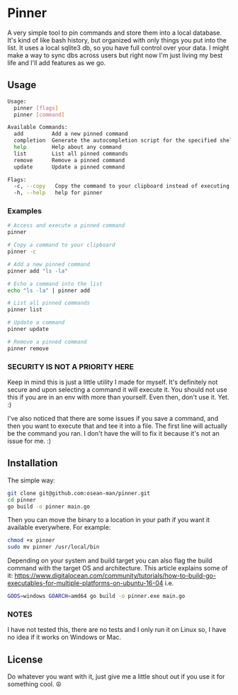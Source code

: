 # Pinner

A very simple tool to pin commands and store them into a local database. It's kind of like bash history, but 
organized with only things you put into the list. It uses a local sqlite3 db, so you have full control over your data.
I might make a way to sync dbs across users but right now I'm just living my best life and I'll add features as we go.

## Usage

```bash
Usage:
  pinner [flags]
  pinner [command]

Available Commands:
  add         Add a new pinned command
  completion  Generate the autocompletion script for the specified shell
  help        Help about any command
  list        List all pinned commands
  remove      Remove a pinned command
  update      Update a pinned command

Flags:
  -c, --copy   Copy the command to your clipboard instead of executing it
  -h, --help   help for pinner


```

### Examples
```bash
# Access and execute a pinned command
pinner

# Copy a command to your clipboard
pinner -c 

# Add a new pinned command
pinner add "ls -la"

# Echo a command into the list
echo "ls -la" | pinner add

# List all pinned commands
pinner list

# Update a command
pinner update 

# Remove a pinned command
pinner remove 
```

### SECURITY IS NOT A PRIORITY HERE
Keep in mind this is just a little utility I made for myself. It's definitely not secure and upon selecting a command it
will execute it. You should not use this if you are in an env with more than yourself. Even then, don't use it. Yet. :)

I've also noticed that there are some issues if you save a command, and then you want to execute that and tee it into a 
file. The first line will actually be the command you ran. I don't have the will to fix it because it's not
an issue for me. :)


## Installation
The simple way:
```bash
git clone git@github.com:osean-man/pinner.git
cd pinner 
go build -o pinner main.go 
```

Then you can move the binary to a location in your path if you want it available everywhere. For example:
```bash
chmod +x pinner
sudo mv pinner /usr/local/bin
```

Depending on your system and build target you can also flag the build command with the target OS and architecture.
This article explains some of it: https://www.digitalocean.com/community/tutorials/how-to-build-go-executables-for-multiple-platforms-on-ubuntu-16-04
i.e.
```bash
GOOS=windows GOARCH=amd64 go build -o pinner.exe main.go
```

### NOTES
I have not tested this, there are no tests and I only run it on Linux so, I have no idea if it works on Windows or Mac.

## License
Do whatever you want with it, just give me a little shout out if you use it for something cool. ☮️
```